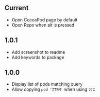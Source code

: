 ## Current

* Open CocoaPod page by default
* Open Repo when alt is pressed

## 1.0.1

* Add screenshot to readme
* Add keywords to package

## 1.0.0

* Display list of pods matching query
* Allow copying `pod 'ITEM'` when using ⌘c
